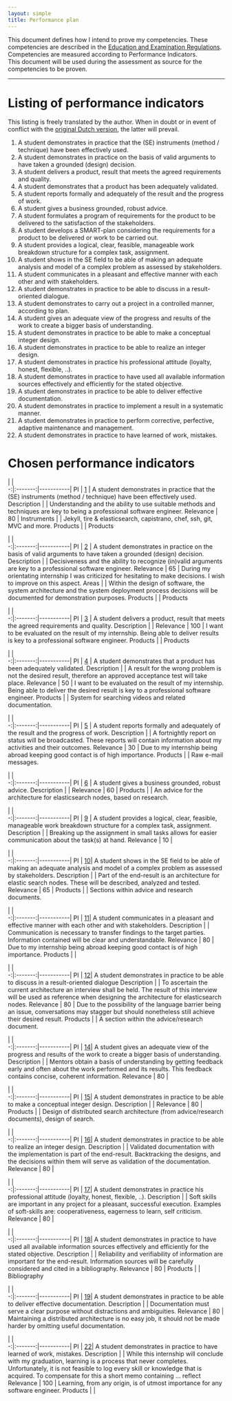 ```yaml
---
layout: simple
title: Performance plan
---
```


This document defines how I intend to prove my competencies. These competencies are described in the [Education and Examination Regulations]. Competencies are measured according to Performance Indicators.  
This document will be used during the assessment as source for the competencies to be proven.

---

# Listing of performance indicators
This listing is freely translated by the author. When in doubt or in event of conflict with the [original Dutch version], the latter will prevail.

<ol>
<li id="PI01" value="1">A student demonstrates in practice that the (SE) instruments (method / technique) have been effectively used.</li>
<li id="PI02" value="2">A student demonstrates in practice on the basis of valid arguments to have taken a grounded (design) decision.</li>
<li id="PI03" value="3">A student delivers a product, result that meets the agreed requirements and quality.</li>
<li id="PI04" value="4">A student demonstrates that a product has been adequately validated.</li>
<li id="PI05" value="5">A student reports formally and adequately of the result and the progress of work.</li>
<li id="PI06" value="6">A student gives a business grounded, robust advice.</li>
<li id="PI07" value="7">A student formulates a program of requirements for the product to be delivered to the satisfaction of the stakeholders.</li>
<li id="PI08" value="8">A student develops a SMART-plan considering the requirements for a product to be delivered or work to be carried out.</li>
<li id="PI09" value="9">A student provides a logical, clear, feasible, manageable work breakdown structure for a complex task, assignment.</li>
<li id="PI10" value="10">A student shows in the SE field to be able of making an adequate analysis and model of a complex problem as assessed by stakeholders.</li>
<li id="PI11" value="11">A student communicates in a pleasant and effective manner with each other and with stakeholders.</li>
<li id="PI12" value="12">A student demonstrates in practice to be able to discuss in a result-oriented dialogue.</li>
<li id="PI13" value="13">A student demonstrates to carry out a project in a controlled manner, according to plan.</li>
<li id="PI14" value="14">A student gives an adequate view of the progress and results of the work to create a bigger basis of understanding.</li>
<li id="PI15" value="15">A student demonstrates in practice to be able to make a conceptual integer design.</li>
<li id="PI16" value="16">A student demonstrates in practice to be able to realize an integer design.</li>
<li id="PI17" value="17">A student demonstrates in practice his professional attitude (loyalty, honest, flexible, ..).</li>
<li id="PI18" value="18">A student demonstrates in practice to have used all available information sources effectively and efficiently for the stated objective.</li>
<li id="PI19" value="19">A student demonstrates in practice to be able to deliver effective documentation.</li>
<li id="PI20" value="20">A student demonstrates in practice to implement a result in a systematic manner.</li>
<li id="PI21" value="21">A student demonstrates in practice to perform corrective, perfective, adaptive maintenance and management.</li>
<li id="PI22" value="22">A student demonstrates in practice to have learned of work, mistakes.</li>
</ol>

# Chosen performance indicators

  |         |                                                                                       
-:|:-------:|-----------|
PI          | [1][PI01] | A student demonstrates in practice that the (SE) instruments (method / technique) have been effectively used.
Description |           | Understanding and the ability to use suitable methods and techniques are key to being a professional software engineer. 
Relevance   | 80        | 
Instruments |           | Jekyll, tire & elasticsearch, capistrano, chef, ssh, git, MVC and more.
Products    |           | Products

  |         |                                                                                       
-:|:-------:|-----------|
PI          | [2][PI02] | A student demonstrates in practice on the basis of valid arguments to have taken a grounded (design) decision.
Description |           | Decisiveness and the ability to recognize (in)valid arguments are key to a professional software engineer.
Relevance   | 65        | During my orientating internship I was criticized for hesitating to make decisions. I wish to improve on this aspect.
Areas       |           | Within the design of software, the system architecture and the system deployment process decisions will be documented for demonstration purposes.
Products    |           | Products

  |         |                                                                                       
-:|:-------:|-----------|
PI          | [3][PI03] | A student delivers a product, result that meets the agreed requirements and quality.
Description |           | 
Relevance   | 100       | I want to be evaluated on the result of my internship. Being able to deliver results is key to a professional software engineer.
Products    |           | Products


  |         |                                                                                       
-:|:-------:|-----------|
PI          | [4][PI04] | A student demonstrates that a product has been adequately validated.
Description |           | A result for the wrong problem is not the desired result, therefore an approved acceptance test will take place.
Relevance   | 50        | I want to be evaluated on the result of my internship. Being able to deliver the desired result is key to a professional software engineer.
Products    |           | System for searching videos and related documentation.

  |         |                                                                                       
-:|:-------:|-----------|
PI          | [5][PI05] | A student reports formally and adequately of the result and the progress of work.
Description |           | A fortnightly report on status will be broadcasted. These reports will contain information about my activities and their outcomes.
Relevance   | 30        | Due to my internship being abroad keeping good contact is of high importance.
Products    |           | Raw e-mail messages.

  |         |                                                                                       
-:|:-------:|-----------|
PI          | [6][PI06] | A student gives a business grounded, robust advice.
Description |           | 
Relevance   | 60        | 
Products    |           | An advice for the architecture for elasticsearch nodes, based on research.

  |         |                                                                                       
-:|:-------:|-----------|
PI          | [9][PI09] | A student provides a logical, clear, feasible, manageable work breakdown structure for a complex task, assignment.
Description |           | Breaking up the assignment in small tasks allows for easier communication about the task(s) at hand.
Relevance   | 10        | 

  |         |                                                                                       
-:|:-------:|-----------|
PI          | [10][PI10]| A student shows in the SE field to be able of making an adequate analysis and model of a complex problem as assessed by stakeholders.
Description |           | Part of the end-result is an architecture for elastic search nodes. These will be described, analyzed and tested.
Relevance   | 65        | 
Products    |           | Sections within advice and research documents.

  |         |                                                                                       
-:|:-------:|-----------|
PI          | [11][PI11]| A student communicates in a pleasant and effective manner with each other and with stakeholders.
Description |           | Communication is necessary to transfer findings to the target parties. Information contained will be clear and understandable.
Relevance   | 80        | Due to my internship being abroad keeping good contact is of high importance.
Products    |           | 

  |         |                                                                                       
-:|:-------:|-----------|
PI          | [12][PI12]| A student demonstrates in practice to be able to discuss in a result-oriented dialogue
Description |           | To ascertain the current architecture an interview shall be held. The result of this interview will be used as reference when designing the architecture for elasticsearch nodes.
Relevance   | 80        | Due to the possibility of the language barrier being an issue, conversations may stagger but should nonetheless still achieve their desired result.
Products    |           | A section within the advice/research document.

  |         |                                                                                       
-:|:-------:|-----------|
PI          | [14][PI14]| A student gives an adequate view of the progress and results of the work to create a bigger basis of understanding.
Description |           | Mentors obtain a basis of understanding by getting feedback early and often about the work performed and its results. This feedback contains concise, coherent information.
Relevance   | 80        | 

  |         |                                                                                       
-:|:-------:|-----------|
PI          | [15][PI15]| A student demonstrates in practice to be able to make a conceptual integer design.
Description |           | 
Relevance   | 80        | 
Products    |           | Design of distributed search architecture (from advice/research documents), design of search.

  |         |                                                                                       
-:|:-------:|-----------|
PI          | [16][PI16]| A student demonstrates in practice to be able to realize an integer design.
Description |           | Validated documentation with the implementation is part of the end-result. Backtracking the designs, and the decisions within them will serve as validation of the documentation.
Relevance   | 80        | 

  |         |                                                                                       
-:|:-------:|-----------|
PI          | [17][PI17]| A student demonstrates in practice his professional attitude (loyalty, honest, flexible, ..).
Description |           | Soft skills are important in any project for a pleasant, successful execution. Examples of soft-skills are: cooperativeness, eagerness to learn, self criticism.
Relevance   | 80        | 

  |         |                                                                                       
-:|:-------:|-----------|
PI          | [18][PI18]| A student demonstrates in practice to have used all available information sources effectively and efficiently for the stated objective.
Description |           | Reliability and verifiability of information are important for the end-result. Information sources will be carefully considered and cited in a bibliography.
Relevance   | 80        | 
Products    |           | Bibliography

  |         |                                                                                       
-:|:-------:|-----------|
PI          | [19][PI19]| A student demonstrates in practice to be able to deliver effective documentation.
Description |           | Documentation must serve a clear purpose without distractions and ambiguities.
Relevance   | 80        | Maintaining a distributed architecture is no easy job, it should not be made harder by omitting useful documentation.

  |         |                                                                                       
-:|:-------:|-----------|
PI          | [22][PI22]| A student demonstrates in practice to have learned of work, mistakes.
Description |           | While this internship will conclude with my graduation, learning is a process that never completes. Unfortunately, it is not feasible to log every skill or knowledge that is acquired. To compensate for this a short memo containing … reflect
Relevance   | 100       | Learning, from any origin, is of utmost importance for any software engineer.
Products    |           | 

[original Dutch version]: http://infonet.hszuyd.nl/files/usr_beumersjpa/Toetsboeken%20I/Toetsboek%20I%20en%20TI%202011-2012.pdf
[Education and Examination Regulations]: http://infonet.hszuyd.nl/files/usr_beumersjpa/Opleidingsregelingen%20I/OER%20I%20en%20TI%202012-2013.pdf
[PI01]: #PI01
[PI02]: #PI02
[PI03]: #PI03
[PI04]: #PI04
[PI05]: #PI05
[PI06]: #PI06
[PI07]: #PI07
[PI08]: #PI08
[PI09]: #PI09
[PI10]: #PI10
[PI11]: #PI11
[PI12]: #PI12
[PI13]: #PI13
[PI14]: #PI14
[PI15]: #PI15
[PI16]: #PI16
[PI17]: #PI17
[PI18]: #PI18
[PI19]: #PI19
[PI20]: #PI20
[PI21]: #PI21
[PI22]: #PI22